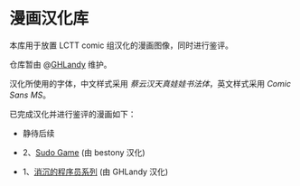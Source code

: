 漫画汉化库
===========

本库用于放置 LCTT comic 组汉化的漫画图像，同时进行鉴评。

仓库暂由 @[GHLandy](https://github.com/GHLandy) 维护。

汉化所使用的字体，中文样式采用 _蔡云汉天真娃娃书法体_，英文样式采用 _Comic Sans MS_。

已完成汉化并进行鉴评的漫画如下：

- 静待后续

- 2、[Sudo Game](https://github.com/bestony/comic/blob/master/turnoff.us/sudo-board-game/sudo-board-game.md) (由 bestony 汉化)

- 1、[消沉的程序员系列](https://github.com/GHLandy/comic/blob/master/turnoff.us/depressed-developer-series/The-Depressed-Developer-series.md) (由 GHLandy 汉化)
